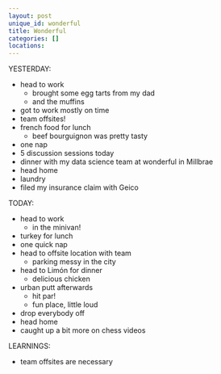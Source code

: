 ```yaml
---
layout: post
unique_id: wonderful
title: Wonderful
categories: []
locations: 
---
```


YESTERDAY:
* head to work
  * brought some egg tarts from my dad
  * and the muffins
* got to work mostly on time
* team offsites!
* french food for lunch
  * beef bourguignon was pretty tasty
* one nap
* 5 discussion sessions today
* dinner with my data science team at wonderful in Millbrae
* head home
* laundry
* filed my insurance claim with Geico

TODAY:
* head to work
  * in the minivan!
* turkey for lunch
* one quick nap
* head to offsite location with team
  * parking messy in the city
* head to Limón for dinner
  * delicious chicken
* urban putt afterwards
  * hit par!
  * fun place, little loud
* drop everybody off
* head home
* caught up a bit more on chess videos

LEARNINGS:
* team offsites are necessary
